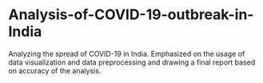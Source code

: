 # Analysis-of-COVID-19-outbreak-in-India
Analyzing the spread of COVID-19 in India. Emphasized on the usage of data visualization and data preprocessing and drawing a final report based on accuracy of the analysis.
